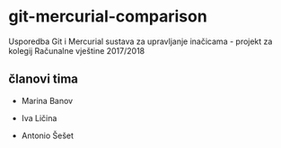 # git-mercurial-comparison
Usporedba Git i Mercurial sustava za upravljanje inačicama - projekt za kolegij Računalne vještine 2017/2018

## članovi tima

- Marina Banov

- Iva Ličina

- Antonio Šešet
